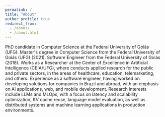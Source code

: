 ```yaml
---
permalink: /
title: "About"
author_profile: true
redirect_from: 
  - /about/
  - /about.html
---
```


PhD candidate in Computer Science at the Federal University of Goiás (UFG). Master's degree in Computer Science from the Federal University of Goiás (UFG) (2021). Software Engineer from the Federal University of Goiás (2018). Works as a Researcher at the Center of Excellence in Artificial Intelligence (CEIA/UFG), where conducts applied research for the public and private sectors, in the areas of healthcare, education, telemarketing, and others. Experience as a software engineer, having worked on developing solutions for companies in Brazil and abroad, with an emphasis on AI applications, web, and mobile development. Research interests include LLMs and MLOps, with a focus on latency and scalability optimization, KV cache reuse, language model evaluation, as well as distributed systems and machine learning applications in production environments.
